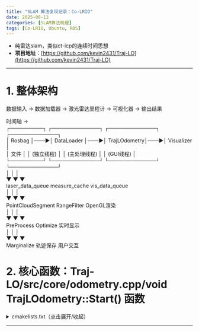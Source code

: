 ```yaml
---
title: "SLAM 算法复现记录：Co-LRIO"
date: 2025-08-12 
categories: [SLAM算法梳理]
tags: [Co-LRIO, Ubuntu, ROS]
---
```

- 纯雷达slam，类似ct-icp的连续时间思想
- **项目地址**：[https://github.com/kevin2431/Traj-LO](https://github.com/kevin2431/Traj-LO)  

---
# 1. 整体架构

数据输入 → 数据加载器 → 激光雷达里程计 → 可视化器 → 输出结果

时间轴 →  
┌─────────┐    ┌─────────────┐    ┌─────────────┐    ┌─────────────┐  
│ Rosbag  │───▶│ DataLoader  │───▶│ TrajLOdometry│───▶│ Visualizer  │  
│ 文件    │    │ (独立线程)   │    │ (主处理线程) │    │ (GUI线程)   │  
└─────────┘    └─────────────┘    └─────────────┘    └─────────────┘  
                      │                    │                    │  
                      ▼                    ▼                    ▼  
                laser_data_queue    measure_cache        vis_data_queue  
                      │                    │                    │  
                      ▼                    ▼                    ▼  
                PointCloudSegment  RangeFilter        OpenGL渲染  
                      │                    │                    │  
                      ▼                    ▼                    ▼  
                PreProcess         Optimize          实时显示  
                      │                    │                    │  
                      ▼                    ▼                    ▼  
                Marginalize       轨迹保存          用户交互  


# 2. 核心函数：Traj-LO/src/core/odometry.cpp/void TrajLOdometry::Start() 函数

<details>
<summary>cmakelists.txt（点击展开/收起）</summary>


</details>



---
